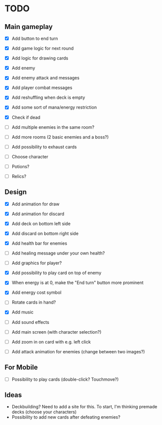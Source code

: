 # TODO

## Main gameplay
- [x] Add button to end turn
- [x] Add game logic for next round
- [x] Add logic for drawing cards
- [x] Add enemy
- [x] Add enemy attack and messages
- [x] Add player combat messages
- [x] Add reshuffling when deck is empty
- [x] Add some sort of mana/energy restriction
- [x] Check if dead
- [ ] Add multiple enemies in the same room?
- [ ] Add more rooms (2 basic enemies and a boss?)
- [ ] Add possibility to exhaust cards
- [ ] Choose character
- [ ] Potions?
- [ ] Relics?


## Design
- [x] Add animation for draw
- [x] Add animation for discard
- [x] Add deck on bottom left side
- [x] Add discard on bottom right side
- [x] Add health bar for enemies
- [ ] Add healing message under your own health?
- [ ] Add graphics for player?
- [x] Add possibility to play card on top of enemy
- [x] When energy is at 0, make the "End turn" button more prominent
- [x] Add energy cost symbol
- [ ] Rotate cards in hand? 
- [x] Add music
- [ ] Add sound effects
- [ ] Add main screen (with character selection?)
- [ ] Add zoom in on card with e.g. left click
- [ ] Add attack animation for enemies (change between two images?)


## For Mobile
- [ ] Possibility to play cards (double-click? Touchmove?)


## Ideas
- Deckbuilding? Need to add a site for this. To start, I'm thinking premade decks (choose your characters)
- Possibility to add new cards after defeating enemies? 